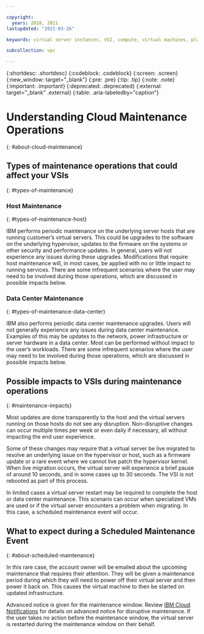 ```yaml
---

copyright:
  years: 2018, 2021
lastupdated: "2021-03-26"

keywords: virtual server instances, VSI, compute, virtual machines, planning, best practices, instances, virtual servers, virtual server instance, Virtual servers for VPC, gen 2, generation 2, infrastructure, infrastructure as a service, IaaS

subcollection: vpc

---
```


{:shortdesc: .shortdesc}
{:codeblock: .codeblock}
{:screen: .screen}
{:new_window: target="_blank"}
{:pre: .pre}
{:tip: .tip}
{:note: .note}
{:important: .important}
{:deprecated: .deprecated}
{:external: target="_blank" .external}
{:table: .aria-labeledby="caption"}


# Understanding Cloud Maintenance Operations
{: #about-cloud-maintenance}

## Types of maintenance operations that could affect your VSIs
{: #types-of-maintenance}

### Host Maintenance
{: #types-of-maintenance-host}

IBM performs periodic maintenance on the underlying server hosts that are running customer’s virtual servers. This could be upgrades to the software on the underlying hypervisor, updates to the firmware on the systems or other security and performance updates. In general, users will not experience any issues during these upgrades. Modifications that require host maintenance will, in most cases, be applied with no or little impact to running services. There are some infrequent scenarios where the user may need to be involved during those operations, which are discussed in possible impacts below.

### Data Center Maintenance
{: #types-of-maintenance-data-center}

IBM also performs periodic data center maintenance upgrades. Users will not generally experience any issues during data center maintenance.  Examples of this may be updates to the network, power infrastructure or server hardware in a data center.  Most can be performed without impact to the user’s workloads.  There are some infrequent scenarios where the user may need to be involved during those operations, which are discussed in possible impacts below.

## Possible impacts to VSIs during maintenance operations
{: #maintenance-impacts}

Most updates are done transparently to the host and the virtual servers running on those hosts do not see any disruption. Non-disruptive changes can occur multiple times per week or even daily if necessary, all without impacting the end user experience.

Some of these changes may require that a virtual server be live migrated to resolve an underlying issue on the hypervisor or host, such as a firmware update or a rare event where we cannot live patch the hypervisor kernel. When live migration occurs, the virtual server will experience a brief pause of around 10 seconds, and in some cases up to 30 seconds. The VSI is not rebooted as part of this process.

In limited cases a virtual server restart may be required to complete the host or data center maintenance. This scenario can occur when specialized VMs are used or if the virtual server encounters a problem when migrating. In this case, a scheduled maintenance event will occur.

## What to expect during a Scheduled Maintenance Event
{: #about-scheduled-maintenance}

In this rare case, the account owner will be emailed about the upcoming maintenance that requires their attention. They will be given a maintenance period during which they will need to power off their virtual server and then power it back on. This causes the virtual machine to then be started on updated infrastructure.  

Advanced notice is given for the maintenance window.  Review [IBM Cloud Notifications](/docs/get-support?topic=get-support-viewing-notifications) for details on advanced notice for disruptive maintenance. If the user takes no action before the maintenance window, the virtual server is restarted during the maintenance window on their behalf.
